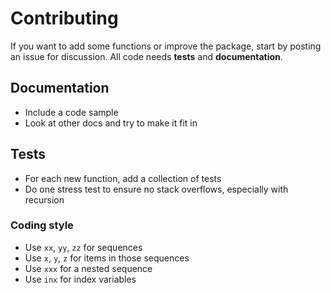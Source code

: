 # Contributing

If you want to add some functions or improve the package, start by posting an issue for discussion. All code needs **tests** and **documentation**.

## Documentation

- Include a code sample
- Look at other docs and try to make it fit in

## Tests

- For each new function, add a collection of tests
- Do one stress test to ensure no stack overflows, especially with recursion

### Coding style

- Use `xx`, `yy`, `zz` for sequences
- Use `x`, `y`, `z` for items in those sequences
- Use `xxx` for a nested sequence
- Use `inx` for index variables
